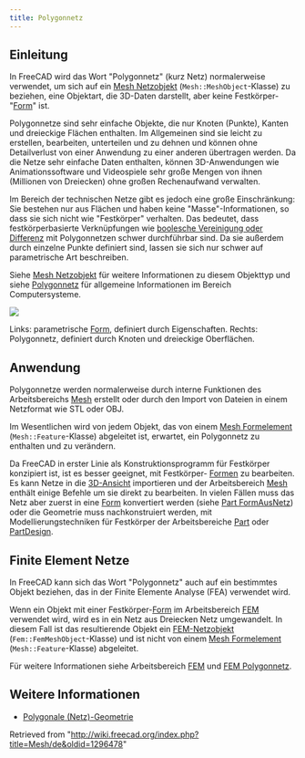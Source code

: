 ```yaml
---
title: Polygonnetz
---
```

## Einleitung

In FreeCAD wird das Wort "Polygonnetz" (kurz Netz) normalerweise verwendet, um sich auf ein [Mesh Netzobjekt](/Mesh_MeshObject/de "Mesh MeshObject/de") (`Mesh::MeshObject`-Klasse) zu beziehen, eine Objektart, die 3D-Daten darstellt, aber keine Festkörper-"[Form](/Shape/de "Shape/de")" ist.

Polygonnetze sind sehr einfache Objekte, die nur Knoten (Punkte), Kanten und dreieckige Flächen enthalten. Im Allgemeinen sind sie leicht zu erstellen, bearbeiten, unterteilen und zu dehnen und können ohne Detailverlust von einer Anwendung zu einer anderen übertragen werden. Da die Netze sehr einfache Daten enthalten, können 3D-Anwendungen wie Animationssoftware und Videospiele sehr große Mengen von ihnen (Millionen von Dreiecken) ohne großen Rechenaufwand verwalten.

Im Bereich der technischen Netze gibt es jedoch eine große Einschränkung: Sie bestehen nur aus Flächen und haben keine "Masse"-Informationen, so dass sie sich nicht wie "Festkörper" verhalten. Das bedeutet, dass festkörperbasierte Verknüpfungen wie [boolesche Vereinigung oder Differenz](/Part_Boolean/de "Part Boolean/de") mit Polygonnetzen schwer durchführbar sind. Da sie außerdem durch einzelne Punkte definiert sind, lassen sie sich nur schwer auf parametrische Art beschreiben.

Siehe [Mesh Netzobjekt](/Mesh_MeshObject/de "Mesh MeshObject/de") für weitere Informationen zu diesem Objekttyp und siehe [Polygonnetz](https://de.wikipedia.org/wiki/Polygonnetz) für allgemeine Informationen im Bereich Computersysteme.

![](/images/Shape_and_mesh.svg)

Links: parametrische [Form](/Shape/de "Shape/de"), definiert durch Eigenschaften. Rechts: Polygonnetz, definiert durch Knoten und dreieckige Oberflächen.

## Anwendung

Polygonnetze werden normalerweise durch interne Funktionen des Arbeitsbereichs [Mesh](/Mesh_Workbench/de "Mesh Workbench/de") erstellt oder durch den Import von Dateien in einem Netzformat wie STL oder OBJ.

Im Wesentlichen wird von jedem Objekt, das von einem [Mesh Formelement](/Mesh_Feature/de "Mesh Feature/de") (`Mesh::Feature`-Klasse) abgeleitet ist, erwartet, ein Polygonnetz zu enthalten und zu verändern.

Da FreeCAD in erster Linie als Konstruktionsprogramm für Festkörper konzipiert ist, ist es besser geeignet, mit Festkörper- [Formen](/Shape/de "Shape/de") zu bearbeiten. Es kann Netze in die [3D-Ansicht](/3D_view "3D view") importieren und der Arbeitsbereich [Mesh](/Mesh_Workbench/de "Mesh Workbench/de") enthält einige Befehle um sie direkt zu bearbeiten. In vielen Fällen muss das Netz aber zuerst in eine [Form](/Shape/de "Shape/de") konvertiert werden (siehe [Part FormAusNetz](/Part_ShapeFromMesh/de "Part ShapeFromMesh/de")) oder die Geometrie muss nachkonstruiert werden, mit Modellierungstechniken für Festkörper der Arbeitsbereiche [Part](/Part_Workbench/de "Part Workbench/de") oder [PartDesign](/PartDesign_Workbench/de "PartDesign Workbench/de").

## Finite Element Netze

In FreeCAD kann sich das Wort "Polygonnetz" auch auf ein bestimmtes Objekt beziehen, das in der Finite Elemente Analyse (FEA) verwendet wird.

Wenn ein Objekt mit einer Festkörper-[Form](/Shape/de "Shape/de") im Arbeitsbereich [FEM](/FEM_Workbench/de "FEM Workbench/de") verwendet wird, wird es in ein Netz aus Dreiecken Netz umgewandelt. In diesem Fall ist das resultierende Objekt ein [FEM-Netzobjekt](/FEM_Mesh/de "FEM Mesh/de") (`Fem::FemMeshObject`-Klasse) und ist nicht von einem [Mesh Formelement](/Mesh_Feature/de "Mesh Feature/de") (`Mesh::Feature`-Klasse) abgeleitet.

Für weitere Informationen siehe Arbeitsbereich [FEM](/FEM_Workbench/de "FEM Workbench/de") und [FEM Polygonnetz](/FEM_Mesh/de "FEM Mesh/de").

## Weitere Informationen

* [Polygonale (Netz)-Geometrie](https://forum.freecadweb.org/viewtopic.php?f=8&t=47493)

Retrieved from "<http://wiki.freecad.org/index.php?title=Mesh/de&oldid=1296478>"